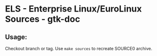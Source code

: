 # ELS - Enterprise Linux/EuroLinux Sources - gtk-doc
 
## Usage:
  Checkout branch or tag. Use `make sources` to recreate  SOURCE0 archive.
